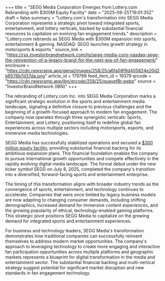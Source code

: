 +++
title = "SEGG Media Corporation Emerges from Lottery.com Rebranding with $300M Equity Facility"
date = "2025-08-25T19:01:35Z"
draft = false
summary = "Lottery.com's transformation into SEGG Media Corporation represents a strategic pivot toward integrated sports, entertainment, and lottery verticals, backed by substantial financial resources to capitalize on evolving fan engagement trends."
description = "Lottery.com rebrands as SEGG Media with $300M expansion into sports, entertainment & gaming. NASDAQ: SEGG launches growth strategy in motorsports & esports."
source_link = "https://rss.investorbrandnetwork.com/tg/segg-media-corp-nasdaq-segg-the-reinvention-of-a-legacy-brand-for-the-next-era-of-fan-engagement/"
enclosure = "https://cdn.newsramp.app/genai/images/258/25/a6fa08f9d405824e20d2b6576b7d37da.png"
article_id = 179788
feed_item_id = 19379
qrcode = "https://cdn.newsramp.app/ibn/qrcode/258/25/quaypfBr.webp"
source = "InvestorBrandNetwork (IBN)"
+++

<p>The rebranding of Lottery.com Inc. into SEGG Media Corporation marks a significant strategic evolution in the sports and entertainment media landscape, signaling a definitive closure to previous challenges and the beginning of a growth-focused approach to modern fan engagement. The company now operates through three synergistic verticals: Sports, Entertainment, and Lottery, positioning itself to redefine global fan experiences across multiple sectors including motorsports, esports, and immersive media technologies.</p><p>SEGG Media has successfully stabilized operations and secured a <a href="https://ibn.fm/SEGG" rel="nofollow" target="_blank">$300 million equity facility</a>, providing substantial financial backing for its ambitious expansion plans. This financial foundation enables the company to pursue international growth opportunities and compete effectively in the rapidly evolving digital media landscape. The formal debut under the new ticker symbol SEGG on July 8, 2025, completed the company's transition into a diversified, forward-facing sports and entertainment enterprise.</p><p>The timing of this transformation aligns with broader industry trends as the convergence of sports, entertainment, and technology continues to accelerate. Companies that were once limited by legacy business models are now adapting to changing consumer demands, including shifting demographics, increased demand for immersive content experiences, and the growing popularity of ethical, technology-enabled gaming platforms. This strategic pivot positions SEGG Media to capitalize on the growing demand for integrated sports and entertainment experiences.</p><p>For business and technology leaders, SEGG Media's transformation demonstrates how traditional companies can successfully reinvent themselves to address modern market opportunities. The company's approach to leveraging technology to create more engaging and interactive fan participation opportunities across multiple platforms and geographic markets represents a blueprint for digital transformation in the media and entertainment sector. The substantial financial backing and multi-vertical strategy suggest potential for significant market disruption and new standards in fan engagement technology.</p>